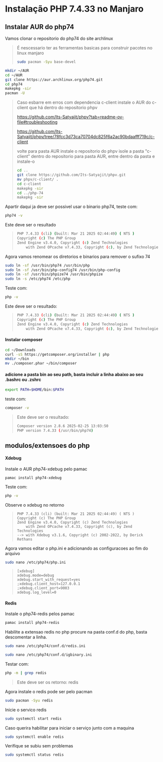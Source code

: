 # Instalação PHP 7.4.33 no Manjaro


## Instalar AUR do php74

Vamos clonar o repositorio do php74 do site archlinux

> É nescessario ter as ferramentas basicas para construir pacotes no linux manjaro
> ```sh
> sudo pacman -Syu base-devel
> ```


```sh
mkdir ~/AUR
cd ~/AUR
git clone https://aur.archlinux.org/php74.git
cd php74
makepkg -sir
pacman -U
```

> Caso esbarre em erros com dependencia c-client instale o AUR do c-client que há dentro do repositorio phpv
> 
> https://github.com/Its-Satyajit/phpv?tab=readme-ov-file#troubleshooting
> 
> https://github.com/Its-Satyajit/phpv/tree/78fcc3d73ca70704dc825f6a2ac90bdaafff719c/c-client
> 
> volte para pasta AUR instale o repositorio do phpv isole a pasta "c-client" dentro do repositorio para pasta AUR, entre dentro da pasta e instale-o
> ```sh
> cd ..
> git clone https://github.com/Its-Satyajit/phpv.git
> mv phpv/c-client/ .
> cd c-client
> makepkg -sir
> cd ../php-74
> makepkg -sir
> ```

Apartir daqui ja deve ser possivel usar o binario php74, teste com:
```sh
php74 -v
```
Este deve ser o resultado
> ```sh
> PHP 7.4.33 (cli) (built: Mar 21 2025 02:44:49) ( NTS )
> Copyright (c) The PHP Group
> Zend Engine v3.4.0, Copyright (c) Zend Technologies
>     with Zend OPcache v7.4.33, Copyright (c), by Zend Technologies
> ```

Agora vamos renomear os diretorios e binarios para remover o sufixo 74
```sh
sudo ln -sf /usr/bin/php74 /usr/bin/php
sudo ln -sf /usr/bin/php-config74 /usr/bin/php-config
sudo ln -sf /usr/bin/phpize74 /usr/bin/phpize
sudo ln -s /etc/php74 /etc/php
```

Teste com:
```sh
php -v
```
Este deve ser o resultado:
>```sh
> PHP 7.4.33 (cli) (built: Mar 21 2025 02:44:49) ( NTS )
> Copyright (c) The PHP Group
> Zend Engine v3.4.0, Copyright (c) Zend Technologies
>     with Zend OPcache v7.4.33, Copyright (c), by Zend Technologies
> ```



#### Instalar composer

```sh
cd ~/Downloads
curl -sS https://getcomposer.org/installer | php
mkdir ~/bin
mv ./composer.phar ~/bin/composer
```

#### adicione a pasta bin ao seu path, basta incluir a linha abaixo ao seu .bashrc ou .zshrc

```sh
export PATH=$HOME/bin:$PATH
```

teste com:
```sh
composer -v
```

> Este deve ser o resultado:
> ```sh
> Composer version 2.8.6 2025-02-25 13:03:50
> PHP version 7.4.33 (/usr/bin/php74)
> ```



## modulos/extensoes do php

#### Xdebug

Instale o AUR php74-xdebug pelo pamac
```sh
pamac install php74-xdebug
```

Teste com:
```sh
php -v
```
Observe o xdebug no retorno
> ```
> PHP 7.4.33 (cli) (built: Mar 21 2025 02:44:49) ( NTS )
> Copyright (c) The PHP Group
> Zend Engine v3.4.0, Copyright (c) Zend Technologies
>     with Zend OPcache v7.4.33, Copyright (c), by Zend Technologies
> --> with Xdebug v3.1.6, Copyright (c) 2002-2022, by Derick Rethans
> ```


Agora vamos editar o php.ini e adicionando as configuracoes ao fim do arquivo
```sh
sudo nano /etc/php74/php.ini
```

> ```
> [xdebug]
> xdebug.mode=debug
> xdebug.start_with_request=yes
> ;xdebug.client_host=127.0.0.1
> ;xdebug.client_port=9003
> xdebug.log_level=0
> ```


#### Redis

Instale o php74-redis pelos pamac
```sh
pamac install php74-redis
```

Habilite a extensao redis no php procure na pasta conf.d do php, basta descomentar a linha.
```sh
sudo nano /etc/php74/conf.d/redis.ini
```
```sh
sudo nano /etc/php74/conf.d/igbinary.ini
```
Testar com:
```sh
php -m | grep redis
```
> Este deve ser os retorno:
> redis

Agora instale o redis pode ser pelo pacman
```sh
sudo pacman -Syu redis
```

Inicie o servico redis
```sh
sudo systemctl start redis
```

Caso querira habilitar para iniciar o serviço junto com a maquina
```sh
sudo systemctl enable redis
```

Verifique se subiu sem problemas
```sh
sudo systemctl status redis
```
